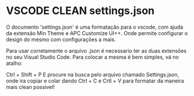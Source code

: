 # VSCODE CLEAN settings.json
O documento 'settings.json' é uma formatação para o vscode, com ajuda da extensão Min Theme e APC Customize UI++. Onde permite configurar o design do mesmo com configurações a mais.

Para usar corretamente o arquivo .json é necessario ter as duas extensões no seu Visual Studio Code. Para colocar a mesma é bem simples, vá no atalho:

Ctrl + Shift + P  E procure na busca pelo arquivo chamado Settings.json, onde ira copiar e colar dando Ctrl + C e Crtl + V para formatar da maneira mais clean possível!
